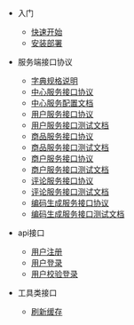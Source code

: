 
* 入门

  * [快速开始](home.md)
  * [安装部署](install.md)

* 服务端接口协议

  * [字典规格说明](dictionary)
  * [中心服务接口协议](center)
  * [中心服务配置文档](center_config)
  * [用户服务接口协议](user)
  * [用户服务接口测试文档](user_test)
  * [商品服务接口协议](shop)
  * [商品服务接口测试文档](shop_test)
  * [商户服务接口协议](store)
  * [商户服务接口测试文档](store_test)
  * [评论服务接口协议](comment)
  * [评论服务接口测试文档](comment_test)
  * [编码生成服务接口协议](code)
  * [编码生成服务接口测试文档](code_test)

* api接口

  * [用户注册](api/user/register)
  * [用户登录](api/user/login)
  * [用户校验登录](api/user/checkLogin)

* 工具类接口

  * [刷新缓存](api/utils/clearCache)
